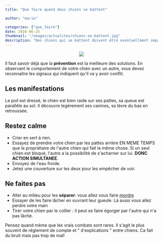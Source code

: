 ```yaml
---
title: "Que faire quand deux chiens se battent"

author: "marie"

categories: ["que_faire"]
date: 2016-06-25
thumbnail: "/images/actualites/chiens-se-battent.jpg"
description: "Des chiens qui se battent doivent être eventuellment séparés. Ce n'est pas facile"
---
```

<p align="center"><img src="/images/actualites/chiens-se-battent.jpg"/></p>


Il faut savoir déjà que la <b> prévention</b> est la meilleure des solutions.
En observant le comportement de votre chien avec un autre, vous devez reconnaitre les signaux qui indiquent qu'il va y avoir conflit.
## Les manifestations ##

Le poil est dressé, le chien est bien raide sur ses pattes, sa queue est paralléle au sol. Il découvre legérement ses canines, sa lévre du bas en retroussée.

## Restez calme ##
 <ul> <li> Crier en sert à rien.</li>
<li> Essayez de prendre votre chien par les pattes arrière EN MEME TEMPS que le propriétaire de l'autre chien qui fait la même chose. Si un seul chien est bloqué, l'autre a la possibilité de s'acharner sur lui.
 <b>DONC ACTION SIMULTANEE.</b> </li>
<li> Envoyez de l'eau froide.</li>
<li> Jetez une couverture sur les deux pour les empêcher de voir.</li> </ul>

<h2> Ne faites pas </h2>

<ul> <li> Aller au milieu pour les <b>séparer</b>: vous allez vous faire <a href="http://www.chien-calme.com/actualites/morsure-chien/" target="_blank"> mordre </a> </li>


<li> Essayer de les faire lâcher en ouvrant leur gueule. Là aussi vous allez perdre votre main</li>



<li> Tirer votre chien par le collier : il peut se faire égorger par l'autre qui n'a pas lâché.</li></ul>


 Pensez quand même que les vrais combats sont rares. Il s'agit le plus souvent de réglement de compte et " d'explications " entre chiens. Ca fait du bruit mais pas trop de mal!
